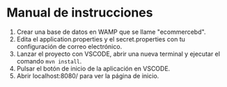 # Manual de instrucciones

1. Crear una base de datos en WAMP que se llame "ecommercebd".
2. Edita el application.properties y el secret.properties con tu configuración de correo electrónico.
3. Lanzar el proyecto con VSCODE, abrir una nueva terminal y ejecutar el comando `mvn install`.
4. Pulsar el botón de inicio de la aplicación en VSCODE.
5. Abrir localhost:8080/ para ver la página de inicio.
